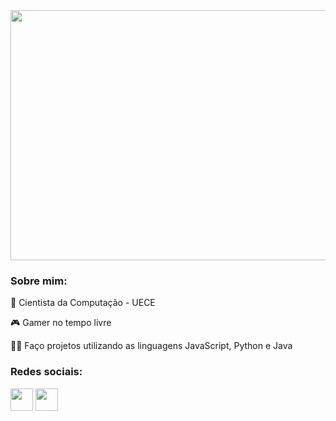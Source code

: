 
<img src="https://user-images.githubusercontent.com/112807562/236689931-bd0d696e-b52d-4887-98fa-70cb6384ea47.gif" height="400px" width="1300px"/>

### Sobre mim: 

<p>📖 Cientista da Computação - UECE</p>
<p>🎮 Gamer no tempo livre</p>
<p>🧑‍💻 Faço projetos utilizando as linguagens JavaScript, Python e Java</p>

### Redes sociais:

<div display:"flex">
  <a link=""><img src="https://user-images.githubusercontent.com/112807562/236691142-bf7e8deb-c961-4a22-ba05-d149da3fd1fc.png" height="36px" width="36px" border-radius:"50%"/></a>
  <a href="https://www.instagram.com/lucas_cide19/"><img src="https://user-images.githubusercontent.com/112807562/236691104-4d22b3c9-af00-485b-bda2-22b0ddce239b.png" height="36px" width="36px" border-radius:"50%""/></a>
</div>




<!--
**lucascide/lucascide** is a ✨ _special_ ✨ repository because its `README.md` (this file) appears on your GitHub profile.

Here are some ideas to get you started:

- 🔭 I’m currently working on ...
- 🌱 I’m currently learning ...
- 👯 I’m looking to collaborate on ...
- 🤔 I’m looking for help with ...
- 💬 Ask me about ...
- 📫 How to reach me: ...
- 😄 Pronouns: ...
- ⚡ Fun fact: ...
-->
